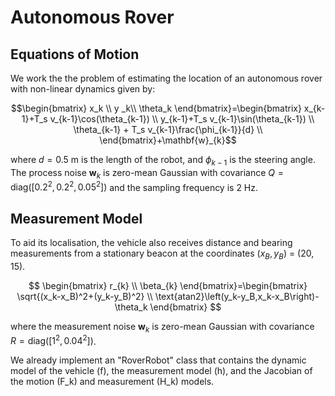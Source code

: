# Autonomous Rover

## Equations of Motion

We work the the problem of estimating the location of an autonomous rover with non-linear dynamics given by:

$$\begin{bmatrix}
x_k \\
y _k\\
\theta_k 
\end{bmatrix}=\begin{bmatrix}
x_{k-1}+T_s v_{k-1}\cos(\theta_{k-1}) \\
y_{k-1}+T_s v_{k-1}\sin(\theta_{k-1}) \\
\theta_{k-1} + T_s v_{k-1}\frac{\phi_{k-1}}{d} \\
\end{bmatrix}+\mathbf{w}_{k}$$

where $d=0.5$ m is the length of the robot, and $\phi_{k-1}$ is the steering angle. The process noise $\mathbf{w}_{k}$ is zero-mean Gaussian with covariance $Q=\text{diag}([0.2^2, 0.2^2, 0.05^2])$ and the sampling frequency is 2 Hz.

## Measurement Model

To aid its localisation, the vehicle also receives distance and bearing measurements from a stationary beacon at the coordinates $(x_B,y_B)$ = (20, 15). 

$$
\begin{bmatrix}
r_{k} \\
\beta_{k}
\end{bmatrix}=\begin{bmatrix}
\sqrt{(x_k-x_B)^2+(y_k-y_B)^2} \\
\text{atan2}\left(y_k-y_B,x_k-x_B\right)-\theta_k
\end{bmatrix}
$$

where the measurement noise $\mathbf{w}_{k}$ is zero-mean Gaussian with covariance $R=\text{diag}([1^2, 0.04^2])$.

We already implement an "RoverRobot" class that contains the dynamic model of the vehicle (f), the measurement model (h), and the Jacobian of the motion (F_k) and measurement (H_k) models. 

